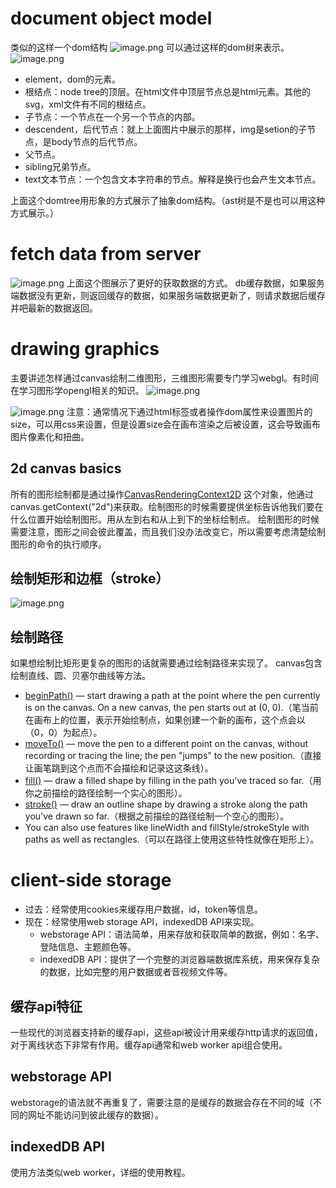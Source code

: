 # document object model
类似的这样一个dom结构
![image.png](https://cdn.nlark.com/yuque/0/2022/png/12763837/1649688818963-6f71257e-0633-4e2d-825e-3b2e7aa2b652.png#averageHue=%23f1f1f1&clientId=u11c87387-2760-4&from=paste&id=u91a2ecf8&originHeight=632&originWidth=1964&originalType=url&ratio=1&rotation=0&showTitle=false&size=132281&status=done&style=none&taskId=u9f555089-4445-4210-825e-108e0b27c4c&title=)
可以通过这样的dom树来表示。
![image.png](https://cdn.nlark.com/yuque/0/2022/png/12763837/1649688831681-783f0631-2cca-4c0d-9f91-139b3c8ad433.png#averageHue=%23fdfcfc&clientId=u11c87387-2760-4&from=paste&id=ufeed2967&originHeight=800&originWidth=1446&originalType=url&ratio=1&rotation=0&showTitle=false&size=258480&status=done&style=none&taskId=uc8063a61-c193-46f8-805a-59552cc90fa&title=)

   - element，dom的元素。
   - 根结点：node tree的顶层。在html文件中顶层节点总是html元素。其他的svg，xml文件有不同的根结点。
   - 子节点：一个节点在一个另一个节点的内部。
   - descendent，后代节点：就上上面图片中展示的那样，img是setion的子节点，是body节点的后代节点。
   - 父节点。
   - sibling兄弟节点。
   - text文本节点：一个包含文本字符串的节点。解释是换行也会产生文本节点。

上面这个domtree用形象的方式展示了抽象dom结构。（ast树是不是也可以用这种方式展示。）
# fetch data from server
![image.png](https://cdn.nlark.com/yuque/0/2022/png/12763837/1649688816492-40883a38-5c06-4303-9010-fa88f94b6ef2.png#averageHue=%23dac39b&clientId=u11c87387-2760-4&from=paste&id=u1d96e058&originHeight=766&originWidth=1124&originalType=url&ratio=1&rotation=0&showTitle=false&size=126782&status=done&style=none&taskId=u6e13c6e4-1d74-4444-afc6-01167c2f38a&title=)
上面这个图展示了更好的获取数据的方式。
db缓存数据，如果服务端数据没有更新，则返回缓存的数据，如果服务端数据更新了，则请求数据后缓存并吧最新的数据返回。
# drawing graphics
主要讲述怎样通过canvas绘制二维图形，三维图形需要专门学习webgl。有时间在学习图形学opengl相关的知识。
![image.png](https://cdn.nlark.com/yuque/0/2022/png/12763837/1649688817268-09d209e1-c6e9-4e39-80e5-120746a2a782.png#averageHue=%232a2d39&clientId=u11c87387-2760-4&from=paste&id=udec4d65e&originHeight=650&originWidth=988&originalType=url&ratio=1&rotation=0&showTitle=false&size=75873&status=done&style=none&taskId=ufc562f58-d533-4d02-beb0-b3c49522a01&title=)

![image.png](https://cdn.nlark.com/yuque/0/2022/png/12763837/1649688818968-a9f3f8a6-644e-4e1c-919a-782330dace24.png#averageHue=%232b2c3a&clientId=u11c87387-2760-4&from=paste&id=u1e824588&originHeight=576&originWidth=976&originalType=url&ratio=1&rotation=0&showTitle=false&size=109539&status=done&style=none&taskId=u48061238-23a7-4736-9dcd-2a9bb64a072&title=)
注意：通常情况下通过html标签或者操作dom属性来设置图片的size，可以用css来设置，但是设置size会在画布渲染之后被设置，这会导致画布图片像素化和扭曲。
## 2d canvas basics
所有的图形绘制都是通过操作[CanvasRenderingContext2D](https://developer.mozilla.org/en-US/docs/Web/API/CanvasRenderingContext2D) 这个对象，他通过canvas.getContext("2d")来获取。绘制图形的时候需要提供坐标告诉他我们要在什么位置开始绘制图形。用从左到右和从上到下的坐标绘制点。
绘制图形的时候需要注意，图形之间会彼此覆盖，而且我们没办法改变它，所以需要考虑清楚绘制图形的命令的执行顺序。
## 绘制矩形和边框（stroke）
![image.png](https://cdn.nlark.com/yuque/0/2022/png/12763837/1649688841746-56deb221-1be1-4bf8-8218-919b8c8fdc0a.png#averageHue=%232c2d3b&clientId=u11c87387-2760-4&from=paste&id=u07fe2bd6&originHeight=1594&originWidth=950&originalType=url&ratio=1&rotation=0&showTitle=false&size=288520&status=done&style=none&taskId=u8756a1e6-bdff-4df7-8240-cd4f250c445&title=)
## 绘制路径
如果想绘制比矩形更复杂的图形的话就需要通过绘制路径来实现了。
canvas包含绘制直线、圆、贝塞尔曲线等方法。

- [beginPath()](https://developer.mozilla.org/en-US/docs/Web/API/CanvasRenderingContext2D/beginPath) — start drawing a path at the point where the pen currently is on the canvas. On a new canvas, the pen starts out at (0, 0).（笔当前在画布上的位置，表示开始绘制点，如果创建一个新的画布，这个点会以（0，0）为起点）。
- [moveTo()](https://developer.mozilla.org/en-US/docs/Web/API/CanvasRenderingContext2D/moveTo) — move the pen to a different point on the canvas, without recording or tracing the line; the pen "jumps" to the new position.（直接让画笔跳到这个点而不会描绘和记录这这条线）。
- [fill()](https://developer.mozilla.org/en-US/docs/Web/API/CanvasRenderingContext2D/fill) — draw a filled shape by filling in the path you've traced so far.（用你之前描绘的路径绘制一个实心的图形）。
- [stroke()](https://developer.mozilla.org/en-US/docs/Web/API/CanvasRenderingContext2D/stroke) — draw an outline shape by drawing a stroke along the path you've drawn so far.（根据之前描绘的路径绘制一个空心的图形）。
- You can also use features like lineWidth and fillStyle/strokeStyle with paths as well as rectangles.（可以在路径上使用这些特性就像在矩形上）。
# client-side storage

- 过去：经常使用cookies来缓存用户数据，id，token等信息。
- 现在：经常使用web storage API，indexedDB API来实现。
   - webstorage API：语法简单，用来存放和获取简单的数据，例如：名字、登陆信息、主题颜色等。
   - indexedDB API：提供了一个完整的浏览器端数据库系统，用来保存复杂的数据，比如完整的用户数据或者音视频文件等。
## 缓存api特征
一些现代的浏览器支持新的缓存api，这些api被设计用来缓存http请求的返回值，对于离线状态下非常有作用。缓存api通常和web worker api组合使用。
## webstorage API
webstorage的语法就不再重复了，需要注意的是缓存的数据会存在不同的域（不同的网址不能访问到彼此缓存的数据）。
## indexedDB API
使用方法类似web worker，详细的使用教程。
